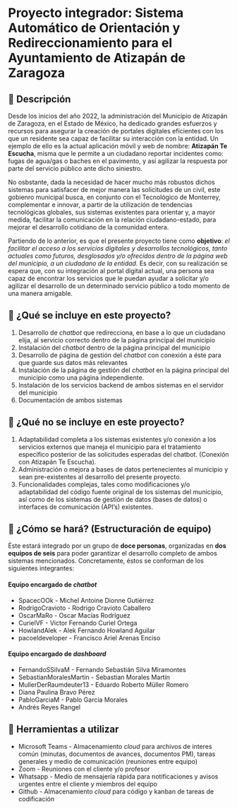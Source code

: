 # Proyecto integrador: Sistema Automático de Orientación y Redireccionamiento para el Ayuntamiento de Atizapán de Zaragoza

## 🚀 Descripción 

Desde los inicios del año 2022, la administración del Municipio de Atizapán de Zaragoza, en el Estado de México, ha dedicado grandes esfuerzos y recursos para asegurar la creación de portales digitales eficientes con los que un residente sea capaz de facilitar su interacción con la entidad. Un ejemplo de ello es la actual aplicación móvil y web de nombre: **Atizapán Te Escucha**, misma que le permite a un ciudadano reportar incidentes como: fugas de agua/gas o baches en el pavimento, y así agilizar la respuesta por parte del servicio público ante dicho siniestro.

No osbstante, dada la necesidad de hacer mucho más robustos dichos sistemas para satisfacer de mejor manera las solicitudes de un civil, este gobienro municipal busca, en conjunto con el Tecnológico de Monterrey,  complementar e innovar, a partir de la utilización de tendencias tecnológicas globales, sus sistemas existentes para orientar y, a mayor medida, facilitar la comunicación en la relación ciudadano-estado, para mejorar el desarrollo cotidiano de la comunidad entera. 

Partiendo de lo anterior, es que el presente proyecto tiene como **objetivo**: *el facilitar el acceso a los servicios digitales y desarrollos tecnológicos, tanto actuales como futuros, desglosados y/o ofrecidos dentro de la página web del municipio, a un ciudadano de la entidad.* Es decir, con su realización se espera que, con su integración al portal digital actual, una persona sea capaz de encontrar los servicios que le puedan ayudar a solicitar y/o agilizar el desarrollo de un determinado servicio público a todo momento de una manera amigable. 

## 🚀 ¿Qué se incluye en este proyecto? 

1.	Desarrollo de *chatbot* que redirecciona, en base a lo que un ciudadano elija, al servicio correcto dentro de la página principal del municipio
2.	Instalación del *chatbot* dentro de la página principal del municipio 
3.	Desarrollo de página de gestión del *chatbot* con conexión a éste para que guarde sus datos más relevantes 
4.	Instalación de la página de gestión del *chatbot* en la página principal del municipio como una página independiente. 
5.	Instalación de los servicios backend de ambos sistemas en el servidor del municipio 
6.	Documentación de ambos sistemas

## 🚀 ¿Qué no se incluye en este proyecto?
 
1.	Adaptabilidad completa a los sistemas existentes y/o conexión a los servicios externos que maneja el municipio para el tratamiento específico posterior de las solicitudes esperadas del chatbot. (Conexión con Atizapán Te Escucha).
2.	Administración o mejora a bases de datos pertenecientes al municipio y sean pre-existentes al desarrollo del presente proyecto.
3.	Funcionalidades complejas, tales como modificaciones y/o adaptabilidad del código fuente original de los sistemas del municipio, así como de los sistemas de gestión de datos (bases de datos) o interfaces de comunicación (API’s) existentes.  

## 🚀 ¿Cómo se hará? (Estructuración de equipo)

Éste estará integrado por un grupo de **doce personas**, organizadas en **dos equipos de seis** para poder garantizar el desarrollo completo de ambos sistemas mencionados. Concretamente, éstos se conforman de los siguientes integrantes:

#### Equipo encargado de *chatbot*
*	SpacecOOk - Michel Antoine Dionne Gutiérrez  
*	RodrigoCravioto - Rodrigo Cravioto Caballero 
*	OscarMaRo - Oscar Macías Rodríguez 
*	CurielVF - Victor Fernando Curiel Ortega
*	HowlandAlek - Alek Fernando Howland Aguilar
*	pacoeldeveloper - Francisco Ariel Arenas Enciso

#### Equipo encargado de *dashboard*
*	FernandoSSilvaM - Fernando Sebastián Silva Miramontes 
*	SebastianMoralesMartin - Sebastian Morales Martín 
*	MullerDerRaumdeuter13 - Eduardo Roberto Müller Romero
*	Diana Paulina Bravo Pérez 
*	PabloGarciaM - Pablo García Morales 
*	Andrés Reyes Rangel

## 🚀 Herramientas a utilizar 

*	Microsoft Teams - Almacenamiento *cloud* para archivos de interes común (minutas, documentos de avances, documentos PM), tareas generales y medio de comunicación (reuniones entre equipo)
*	Zoom - Reuniones con el cliente y/o profesor
*	Whatsapp - Medio de mensajería rápida para notificaciones y avisos urgentes entre el cliente y miembros del equipo
*	Github - Almacenamiento *cloud* para código y kanban de tareas de codificación

